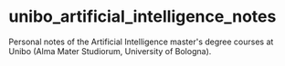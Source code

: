 # unibo_artificial_intelligence_notes
Personal notes of the Artificial Intelligence master's degree courses at Unibo (Alma Mater Studiorum, University of Bologna).

